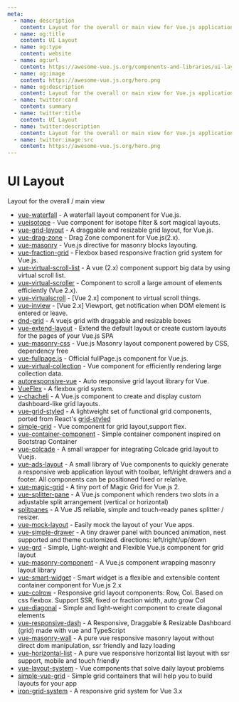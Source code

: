 ```yaml
---
meta:
  - name: description
    content: Layout for the overall or main view for Vue.js applications
  - name: og:title
    content: UI Layout
  - name: og:type
    content: website
  - name: og:url
    content: https://awesome-vue.js.org/components-and-libraries/ui-layout.html
  - name: og:image
    content: https://awesome-vue.js.org/hero.png
  - name: og:description
    content: Layout for the overall or main view for Vue.js applications
  - name: twitter:card
    content: summary
  - name: twitter:title
    content: UI Layout
  - name: twitter:description
    content: Layout for the overall or main view for Vue.js applications
  - name: twitter:image:src
    content: https://awesome-vue.js.org/hero.png
---
```


# UI Layout

Layout for the overall / main view

- [vue-waterfall](https://github.com/MopTym/vue-waterfall) - A waterfall layout component for Vue.js.
- [vueisotope](https://github.com/David-Desmaisons/Vue.Isotope) - Vue component for isotope filter & sort magical layouts.
- [vue-grid-layout](https://github.com/jbaysolutions/vue-grid-layout) - A draggable and resizable grid layout, for Vue.js.
- [vue-drag-zone](https://github.com/surmon-china/vue-drag-zone) - Drag Zone component for Vue.js(2.x).
- [vue-masonry](https://github.com/shershen08/vue-masonry) - Vue.js directive for masonry blocks layouting.
- [vue-fraction-grid](https://github.com/bkzl/vue-fraction-grid) - Flexbox based responsive fraction grid system for Vue.js.
- [vue-virtual-scroll-list](https://github.com/tangbc/vue-virtual-scroll-list) - A vue (2.x) component support big data by using virtual scroll list.
- [vue-virtual-scroller](https://github.com/Akryum/vue-virtual-scroller) - Component to scroll a large amount of elements efficiently (Vue 2.x).
- [vue-virtualscroll](https://github.com/ddgll/vue-virtualscroll) - [Vue 2.x] component to virtual scroll things.
- [vue-inview](https://github.com/rachmanzz/vue-inview) - [Vue 2.x] Viewport, get notification when DOM element is entered or leave.
- [dnd-grid](https://github.com/dattn/dnd-grid) - A vuejs grid with draggable and resizable boxes
- [vue-extend-layout](https://github.com/ktquez/vue-extend-layout) - Extend the default layout or create custom layouts for the pages of your Vue.js SPA
- [vue-masonry-css](https://github.com/paulcollett/vue-masonry-css) - Vue.js Masonry layout component powered by CSS, dependency free
- [vue-fullpage.js](https://github.com/alvarotrigo/vue-fullpage.js) - Official fullPage.js component for Vue.js.
- [vue-virtual-collection](https://github.com/starkwang/vue-virtual-collection) - Vue component for efficiently rendering large collection data.
- [autoresponsive-vue](https://github.com/xudafeng/autoresponsive-vue) - Auto responsive grid layout library for Vue.
- [VueFlex](https://github.com/SeregPie/VueFlex) - A flexbox grid system.
- [v-chacheli](https://gitlab.com/shellyBits/v-chacheli) - A Vue.js component to create and display custom dashboard-like grid layouts.
- [vue-grid-styled](https://github.com/mattrothenberg/vue-grid-styled) - A lightweight set of functional grid components, ported from React's [grid-styled](https://github.com/jxnblk/grid-styled/)
- [simple-grid](https://github.com/anthinkingcoder/simple-grid) - Vue component for grid layout,support flex.
- [vue-container-component](https://github.com/kavalcante/vue-container-component) - Simple container component inspired on Bootstrap Container
- [vue-colcade](https://github.com/alexiscolin/vue-colcade) - A small wrapper for integrating Colcade grid layout to Vuejs.
- [vue-ads-layout](https://github.com/arnedesmedt/vue-ads-layout) - A small library of Vue components to quickly generate a responsive web application layout with toolbar, left/right drawers and a footer. All components can be positioned fixed or relative.
- [vue-magic-grid](https://github.com/imlinus/Vue-Magic-Grid) - A tiny port of Magic Grid for Vue.js 2.
- [vue-splitter-pane](https://github.com/venkatperi/vue-splitter-pane) - A Vue.js component which renders two slots in a adjustable split arrangement (vertical or horizontal)
- [splitpanes](https://github.com/antoniandre/splitpanes) - A Vue JS reliable, simple and touch-ready panes splitter / resizer.
- [vue-mock-layout](https://github.com/promosis/vue-mock-layout) - Easily mock the layout of your Vue apps.
- [vue-simple-drawer](https://github.com/dreambo8563/vue-simple-drawer) - A tiny drawer panel with bounced animation, nest supported and theme customized. directions: left/right/up/down
- [vue-grd](https://github.com/1000ch/vue-grd) - Simple, Light-weight and Flexible Vue.js component for grid layout
- [vue-masonry-component](https://github.com/Guillaume69/vue-masonry-component) - A Vue.js component wrapping masonry layout library
- [vue-smart-widget](https://github.com/xiaoluoboding/vue-smart-widget) - Smart widget is a flexible and extensible content container component for Vue.js 2.x
- [vue-colrow](https://github.com/phphe/vue-colrow) - Responsive grid layout components: Row, Col. Based on css flexbox. Support SSR, fixed or fraction width, auto grow Col
- [vue-diagonal](https://github.com/albertodeago/vue-diagonal) - Simple and light-weight component to create diagonal elements
- [vue-responsive-dash](https://github.com/bensladden/vue-responsive-dash) - A Responsive, Draggable & Resizable Dashboard (grid) made with vue and TypeScript
- [vue-masonry-wall](https://github.com/fuxingloh/vue-masonry-wall) - A pure vue responsive masonry layout without direct dom manipulation, ssr friendly and lazy loading
- [vue-horizontal-list](https://github.com/fuxingloh/vue-horizontal-list) - A pure vue responsive horizontal list layout with ssr support, mobile and touch friendly
- [vue-layout-system](https://github.com/leeboyin/vue-layout-system) - Vue components that solve daily layout problems
- [simple-vue-grid](https://github.com/harmyderoman/simple-vue-grid) - Simple grid containers that will help you to build layouts for your app
- [iron-grid-system](https://github.com/ilker0/iron-grid-system) - A responsive grid system for Vue 3.x
